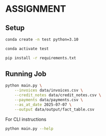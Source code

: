 # ASSIGNMENT

## Setup

```bash
conda create -n test python=3.10
```
```bash
conda activate test
```
```bash
pip install -r requirements.txt
```

## Running Job
```bash
python main.py \
    --invoices data/invoices.csv \
    --credit_notes data/credit_notes.csv \
    --payments data/payments.csv \
    --as_at_date 2025-07-07 \
    --output data/output/fact_table.csv
```
For CLI instructions
```bash
python main.py --help
```